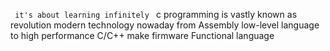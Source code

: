 <code> it's about learning infinitely </code> c
programming is vastly known as revolution modern technology nowaday 
from Assembly low-level language to high performance C/C++ make firmware
Functional language
</pre>

